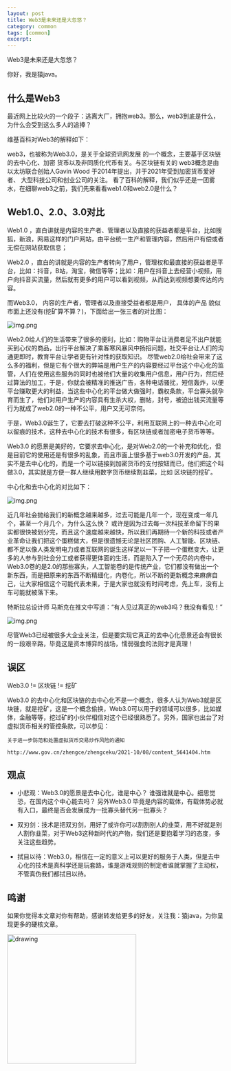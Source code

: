 ```yaml
---
layout: post
title: Web3是未来还是大忽悠？
category: common
tags: [common]
excerpt:
---
```

Web3是未来还是大忽悠？

你好，我是猿java。

## 什么是Web3

最近网上比较火的一个段子：逃离大厂，拥抱web3。那么，web3到底是什么，为什么会受到这么多人的追捧？


维基百科对Web3的解释如下：

web3，也被称为Web3.0，是关于全球资讯网发展
的一个概念，主要基于区块链的去中心化、加密
货币以及非同质化代币有关。与区块链有关的
web3概念是由以太坊联合创始人Gavin Wood
于2014年提出，并于2021年受到加密货币爱好者、
大型科技公司和创业公司的关注。
看了百科的解释，我们似乎还是一团雾水，在细聊web3之前，我们先来看看web1.0和web2.0是什么？

## Web1.0、2.0、3.0对比

Web1.0 ，直白讲就是内容的生产者、管理者以及直接的获益者都是平台，比如搜狐，新浪，网易这样的门户网站，由平台统一生产和管理内容，然后用户有偿或者无偿在网站获取信息；

Web2.0 ，直白的讲就是内容的生产者转向了用户，管理权和最直接的获益者是平台，比如：抖音，B站，淘宝，微信等等；比如：用户在抖音上去经营小视频，用户向抖音买流量，然后就有更多的用户可以看到视频，从而达到视频想要传达的内容。

而Web3.0， 内容的生产者，管理者以及直接受益者都是用户， 具体的产品 貌似市面上还没有(挖矿算不算？)，下面给出一张三者的对比图：

![img.png](https://www.yuanjava.cn/assets/md/common/img.png)




Web2.0给人们的生活带来了很多的便利，比如：购物平台让消费者足不出户就能买到心仪的商品，出行平台解决了乘客寒风暴风中扬招问题，社交平台让人们的沟通更即时，教育平台让学者更有针对性的获取知识。
尽管web2.0给社会带来了这么多的福利，但是它有个很大的弊端是用户生产的内容要经过平台这个中心化的监管，人们在使用这些服务的同时也被他们大量的收集用户信息，用户行为，然后经过算法的加工，于是，你就会被精准的推送广告，各种电话骚扰，短信轰炸，以便平台赚取更大的利益，当这些中心化的平台做大做强时，霸权条款，平台寡头就孕育而生了，他们对用户生产的内容具有生杀大权，删帖，封号，被迫出钱买流量等行为就成了web2.0的一种不公平，用户又无可奈何。

于是，Web3.0诞生了，它要去打破这种不公平，利用互联网上的一种去中心化可以留痕的技术，这种去中心化的技术有很多，有区块链或者加密电子货币等等。

Web3.0 的愿景是美好的，它要求去中心化，是对Web2.0的一个补充和优化，但是目前它的使用还是有很多的乱象，而且市面上很多基于web3.0开发的产品，其实不是去中心化的，而是一个可以链接到加密货币的支付按钮而已，他们把这个叫做3.0，其实就是方便一群人继续用数字货币继续割韭菜，比如 区块链的挖矿。


中心化和去中心化的对比如下：

![img.png](https://www.yuanjava.cn/assets/md/common/img.png)

  近几年社会抛给我们的新概念越来越多，过去可能是几年一个，现在变成一年几个，甚至一个月几个，为什么这么快？
或许是因为过去每一次科技革命留下的果实都很快被划分完，而且这个速度越来越快，所以我们再期待一个新的科技或者产业革命让我们把这个蛋糕做大，但是很遗憾无论是社区团购、人工智能、区块链、都不足以像人类发明电力或者互联网的诞生这样足以一下子把一个蛋糕变大，让更多的人参与到社会分工或者获得更体面的生活，而是陷入了一个无尽的内卷中，Web3.0卷的是2.0的那些寡头，人工智能卷的是传统产业，它们都没有做出一个新东西，而是把原来的东西不断精细化，内卷化，所以不断的更新概念来麻痹自己，让大家相信这个可能代表未来，于是大家也就没有时间考虑，先上车，没有上车可能就被落下来。

特斯拉总设计师 马斯克在推文中写道：“有人见过真正的web3吗？我没有看见！”

![img.png](https://www.yuanjava.cn/assets/md/common/musk.png)


尽管Web3已经被很多大企业关注，但是要实现它真正的去中心化愿景还会有很长的一段艰辛路，毕竟这是资本博弈的战场，懦弱强食的法则才是真理！

## 误区

Web3.0 != 区块链 != 挖矿

Web3.0 的去中心化和区块链的去中心化不是一个概念，很多人认为Web3就是区块链，就是挖矿，这是一个概念偷换，Web3.0可以用于的领域可以很多，比如媒体，金融等等，挖过矿的小伙伴相信对这个已经很熟悉了。另外，国家也出台了对虚拟货币相关的管控条款，可以参见：
```shell
关于进一步防范和处置虚拟货币交易炒作风险的通知

http://www.gov.cn/zhengce/zhengceku/2021-10/08/content_5641404.htm
```

## 观点

- 小悲观：Web3.0的愿景是去中心化，谁是中心？ 谁强谁就是中心。细思觉恐，在国内这个中心能去吗？ 另外Web3.0 毕竟是内容的载体，有载体势必就有入口，最终是否会发展成为一批寡头替代另一批寡头？

- 双刃剑：技术是把双刃剑，用好了或许你可以割割别人的韭菜，用不好就是别人割你韭菜，对于Web3这种新时代的产物，我们还是要抱着学习的态度，多关注这些趋势。

- 拭目以待：Web3.0，相信在一定的意义上可以更好的服务于人类，但是去中心化的技术是真科学还是玩套路，谁是游戏规则的制定者谁就掌握了主动权，不管真伪我们都拭目以待。


## 鸣谢
如果你觉得本文章对你有帮助，感谢转发给更多的好友，关注我：猿java，为你呈现更多的硬核文章。

<img src="https://yuanjava.cn/assets/img/pub.jpg" alt="drawing" style="width:300px;"/>
